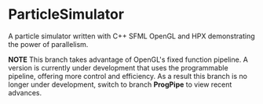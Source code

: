 ParticleSimulator
=================

A particle simulator written with C++ SFML OpenGL and HPX demonstrating the power of parallelism.

**NOTE** 
This branch takes advantage of OpenGL's fixed function pipeline. A version is currently under development that uses the programmable pipeline, offering more control and efficiency. As a result this branch is no longer under development, switch to branch **ProgPipe** to view recent advances.
